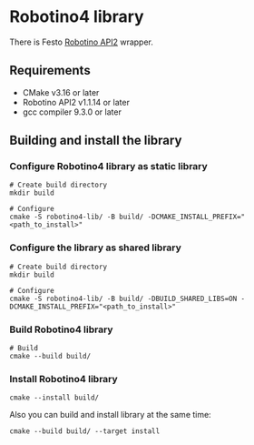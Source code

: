 # Robotino4 library

There is Festo [Robotino API2](https://wiki.openrobotino.org/index.php?title=API2) wrapper.

## Requirements

- CMake v3.16 or later
- Robotino API2 v1.1.14 or later
- gcc compiler 9.3.0 or later

## Building and install the library

### Configure Robotino4 library as static library

```
# Create build directory
mkdir build

# Configure
cmake -S robotino4-lib/ -B build/ -DCMAKE_INSTALL_PREFIX="<path_to_install>"
```

### Configure the library as shared library

```
# Create build directory
mkdir build

# Configure
cmake -S robotino4-lib/ -B build/ -DBUILD_SHARED_LIBS=ON -DCMAKE_INSTALL_PREFIX="<path_to_install>"
```

### Build Robotino4 library

```
# Build
cmake --build build/
```

### Install Robotino4 library

```
cmake --install build/
```

Also you can build and install library at the same time:
```
cmake --build build/ --target install
```